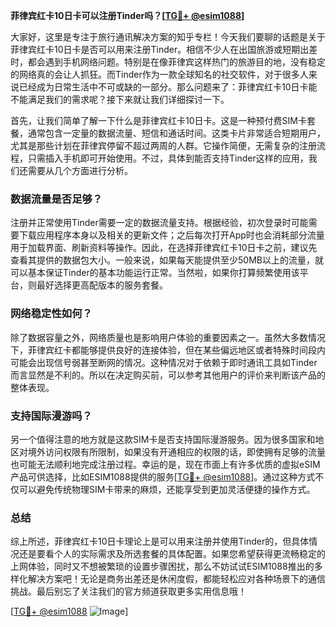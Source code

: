 **菲律宾红卡10日卡可以注册Tinder吗？[[TG💪+ @esim1088](https://t.me/s/esim1088)]**

大家好，这里是专注于旅行通讯解决方案的知乎专栏！今天我们要聊的话题是关于菲律宾红卡10日卡是否可以用来注册Tinder。相信不少人在出国旅游或短期出差时，都会遇到手机网络问题。特别是在像菲律宾这样热门的旅游目的地，没有稳定的网络真的会让人抓狂。而Tinder作为一款全球知名的社交软件，对于很多人来说已经成为日常生活中不可或缺的一部分。那么问题来了：菲律宾红卡10日卡能不能满足我们的需求呢？接下来就让我们详细探讨一下。

首先，让我们简单了解一下什么是菲律宾红卡10日卡。这是一种预付费SIM卡套餐，通常包含一定量的数据流量、短信和通话时间。这类卡片非常适合短期用户，尤其是那些计划在菲律宾停留不超过两周的人群。它操作简便，无需复杂的注册流程，只需插入手机即可开始使用。不过，具体到能否支持Tinder这样的应用，我们还需要从几个方面进行分析。

### 数据流量是否足够？

注册并正常使用Tinder需要一定的数据流量支持。根据经验，初次登录时可能需要下载应用程序本身以及相关的更新文件；之后每次打开App时也会消耗部分流量用于加载界面、刷新资料等操作。因此，在选择菲律宾红卡10日卡之前，建议先查看其提供的数据包大小。一般来说，如果每天能提供至少50MB以上的流量，就可以基本保证Tinder的基本功能运行正常。当然啦，如果你打算频繁使用该平台，则最好选择更高配版本的服务套餐。

### 网络稳定性如何？

除了数据容量之外，网络质量也是影响用户体验的重要因素之一。虽然大多数情况下，菲律宾红卡都能够提供良好的连接体验，但在某些偏远地区或者特殊时间段内可能会出现信号弱甚至断网的情况。这种情况对于依赖于即时通讯工具如Tinder而言显然是不利的。所以在决定购买前，可以参考其他用户的评价来判断该产品的整体表现。

### 支持国际漫游吗？

另一个值得注意的地方就是这款SIM卡是否支持国际漫游服务。因为很多国家和地区对境外访问权限有所限制，如果没有开通相应的权限的话，即使拥有足够的流量也可能无法顺利地完成注册过程。幸运的是，现在市面上有许多优质的虚拟eSIM产品可供选择，比如ESIM1088提供的服务[[TG💪+ @esim1088](https://t.me/s/esim1088)]。通过这种方式不仅可以避免传统物理SIM卡带来的麻烦，还能享受到更加灵活便捷的操作方式。

### 总结

综上所述，菲律宾红卡10日卡理论上是可以用来注册并使用Tinder的，但具体情况还是要看个人的实际需求及所选套餐的具体配置。如果您希望获得更流畅稳定的上网体验，同时又不想被繁琐的设置步骤困扰，那么不妨试试ESIM1088推出的多样化解决方案吧！无论是商务出差还是休闲度假，都能轻松应对各种场景下的通信挑战。最后别忘了关注我们的官方频道获取更多实用信息哦！

[[TG💪+ @esim1088](https://t.me/s/esim1088) ![Image](https://i.postimg.cc/4NQfJmqS/Snipaste-2025-05-13-00-14-12.png)]
